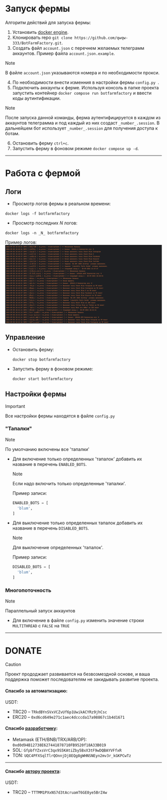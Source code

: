 # Запуск фермы
Алгоритм действий для запуска фермы:
1. Установить [docker engine](https://docs.docker.com/engine/install/).
2. Клонировать repo `git clone https://github.com/qwqw-333/BotFarmFactory.git`.
3. Создать файл `account.json` с перечнем желаемых телеграмм аккаунтов. Пример файла `account.json.example`.
> [!NOTE]
> В файле `account.json` указываются номера и по необходимости прокси.
4. По необходимости внести изменния в настройки фермы `config.py `.
5. Подключить аккаунты к ферме. Используя консоль в папке проекта запустить контейнер `docker compose run botfarmfactory` и ввести коды аутинтификации.
> [!NOTE]
> После запуска данной команды, ферма аутентифицируется в каждом из аккаунтов телеграмма и под каждый из них создаст `_number_.session`.
> В дальнейшем бот использует `_number_.session` для получения доступа к ботам.
6. Остановить ферму `ctrl+c`.
7. Запустить ферму в фоновом режиме `docker compose up -d`.

---

# Работа с фермой
## Логи

* Просмотр логов фермы в реальном времени:

`docker logs -f botfarmfactory`
* Просмотр последних _N_ логов:

`docker logs -n _N_ botfarmfactory`

Пример логов:
![img.png](img.png)

## Управление
* Остановить ферму:

    `docker stop botfarmfactory`
* Запустить ферму в фоновом режиме:

    `docker start botfarmfactory`

## Настройки фермы
> [!IMPORTANT]
> Все настройки фермы находятся в файле `config.py`

### "Тапалки"
> [!NOTE]
> По умолчанию включены все 'тапалки'

* Для включение только определенных 'тапалок' добавить их название в перечень `ENABLED_BOTS`. 
  > [!NOTE]
  > Если надо включить только определенные 'тапалки'.

  Пример записи:
    ```python
    ENABLED_BOTS = [
      'blum',
    ]
    ```
* Для выключение только определенных тапалок добавить их название в перечень `DISABLED_BOTS`. 
  > [!NOTE]
  > Для выключение определенных 'тапалок'.  
  
  Пример записи:
  ```python
  DISABLED_BOTS = [
    'blum',
  ]
  ```

### Многопоточность
> [!NOTE]
> Параллельный запуск аккаунтов

* Для включение в файле `config.py` изменить значение строки `MULTITHREAD` с `FALSE` на `TRUE`

---

# DONATE
> [!CAUTION]
> Проект прододжает развивается на безвозмездной основе, и ваша поддержка поможет последователям не закидывать развитие проекта.

#### Спасибо за автоматизацию:
USDT:
* TRC20 – `TRkdBYnSVxVCZvUf6p1UwikACYRz9jhCsc`
* ERC20 – `0xd6cd649e271c1aec4dcccda17a98867c1b4d1671`

#### Спасибо [разработчику](https://github.com/SoloWay9/BotFarmFactory):
* Metamask (ETH/BNB/TRX/ARB/OP): `0xd0d94B12738E627441878710FB9520f18A33B019`
* SOL: `GfpbfYZxsVrC3qx9S5KAtiZby5BxX3tF9wDQBAYVFfxR` 
* TON: `UQC4PFXSqlTlrQOnnjDj8EQg8gWHNSNEyn2mv3r_kGKPCwTz`

---
#### Cпасибо [автору проекта](https://github.com/TotalAwesome/BotFarmFactory):
USDT:
*  TRC20 – `TTTMM1PXxNS7d3tAcruamT6GE8ye5BrZ4w`
